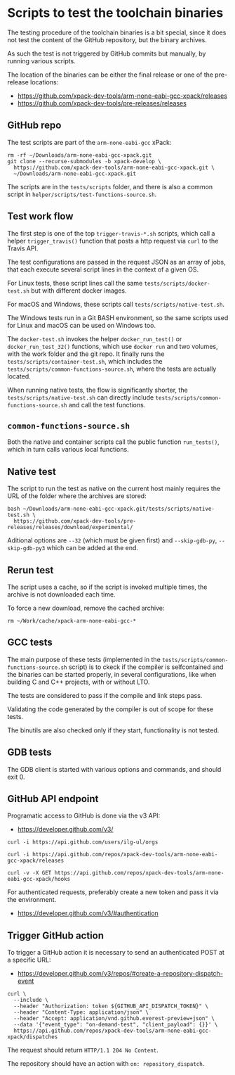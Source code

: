 # Scripts to test the toolchain binaries

The testing procedure of the toolchain binaries is a bit special, since it
does not test the content of the GitHub repository, but the binary archives.

As such the test is not triggered by GitHub commits but manually, by running
various scripts.

The location of the binaries can be either the final release or one of
the pre-release locations:

- https://github.com/xpack-dev-tools/arm-none-eabi-gcc-xpack/releases
- https://github.com/xpack-dev-tools/pre-releases/releases

## GitHub repo

The test scripts are part of the `arm-none-eabi-gcc` xPack:

```
rm -rf ~/Downloads/arm-none-eabi-gcc-xpack.git
git clone --recurse-submodules -b xpack-develop \
  https://github.com/xpack-dev-tools/arm-none-eabi-gcc-xpack.git \
  ~/Downloads/arm-none-eabi-gcc-xpack.git
```

The scripts are in the `tests/scripts` folder, and there is also a
common script in `helper/scripts/test-functions-source.sh`.

## Test work flow

The first step is one of the top `trigger-travis-*.sh` scripts,
which call a helper `trigger_travis()` function that posts a http
request via `curl` to the Travis API.

The test configurations are passed in the request JSON as an array of
jobs, that each execute several script lines in the context of a given OS.

For Linux tests, these script lines call the same
`tests/scripts/docker-test.sh` but with different docker images.

For macOS and Windows, these scripts call `tests/scripts/native-test.sh`.

The Windows tests run in a Git BASH environment, so
the same scripts used for Linux and macOS can be used on Windows too.

The `docker-test.sh` invokes the helper `docker_run_test()` or
`docker_run_test_32()` functions, which use `docker run` and two volumes,
with the work folder and the git repo. It finally runs the
`tests/scripts/container-test.sh`, which includes the
`tests/scripts/common-functions-source.sh`, where the tests are actually
located.

When running native tests, the flow is significantly shorter,
the `tests/scripts/native-test.sh` can directly include
`tests/scripts/common-functions-source.sh` and call the test functions.

## `common-functions-source.sh`

Both the native and container scripts call the public function
`run_tests()`, which in turn calls various local functions.

## Native test

The script to run the test as native on the current host mainly requires
the URL of the folder where the archives are stored:

```
bash ~/Downloads/arm-none-eabi-gcc-xpack.git/tests/scripts/native-test.sh \
  https://github.com/xpack-dev-tools/pre-releases/releases/download/experimental/
```

Aditional options are `--32` (which must be given first) and
`--skip-gdb-py`, `--skip-gdb-py3` which can be added at the end.

## Rerun test

The script uses a cache, so if the script is invoked multiple times,
the archive is not downloaded each time.

To force a new download, remove the cached archive:

```console
rm ~/Work/cache/xpack-arm-none-eabi-gcc-*
```

## GCC tests

The main purpose of these tests (implemented in the
`tests/scripts/common-functions-source.sh` script)
is to ckeck if the compiler is selfcontained
and the binaries can be started properly, in several configurations, like
when building C and C++ projects, with or without LTO.

The tests are considered to pass if the compile and link steps pass.

Validating the code generated by the compiler is out of scope for these tests.

The binutils are also checked only if they start, functionality is not
tested.

## GDB tests

The GDB client is started with various options and commands, and should
exit 0.

## GitHub API endpoint

Programatic access to GitHub is done via the v3 API:

- https://developer.github.com/v3/

```
curl -i https://api.github.com/users/ilg-ul/orgs

curl -i https://api.github.com/repos/xpack-dev-tools/arm-none-eabi-gcc-xpack/releases

curl -v -X GET https://api.github.com/repos/xpack-dev-tools/arm-none-eabi-gcc-xpack/hooks
```

For authenticated requests, preferably create a new token and pass it
via the environment.

- https://developer.github.com/v3/#authentication

## Trigger GitHub action

To trigger a GitHub action it is necessary to send an authenticated POST
at a specific URL:

- https://developer.github.com/v3/repos/#create-a-repository-dispatch-event

```
curl \
  --include \
  --header "Authorization: token ${GITHUB_API_DISPATCH_TOKEN}" \
  --header "Content-Type: application/json" \
  --header "Accept: application/vnd.github.everest-preview+json" \
  --data '{"event_type": "on-demand-test", "client_payload": {}}' \
  https://api.github.com/repos/xpack-dev-tools/arm-none-eabi-gcc-xpack/dispatches
```

The request should return `HTTP/1.1 204 No Content`.

The repository should have an action with `on: repository_dispatch`.
